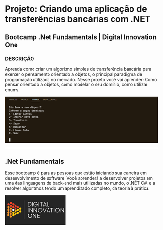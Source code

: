 # Projeto: Criando uma aplicação de transferências bancárias com .NET

## Bootcamp .Net Fundamentals | Digital Innovation One

### DESCRIÇÃO

Aprenda como criar um algoritmo simples de transferência bancária para exercer o pensamento orientado a objetos, o principal paradigma de programação utilizada no mercado. Nesse projeto você vai aprender: Como pensar orientado a objetos, como modelar o seu domínio, como utilizar enums.

![Projeto: Criando uma aplicação de transferências bancárias com .NET](./Capture.PNG "Transferências bancárias com .NET")

---

## .Net Fundamentals

Esse bootcamp é para as pessoas que estão iniciando sua carreira em desenvolvimento de software. Você aprenderá a desenvolver projetos em uma das linguagens de back-end mais utilizadas no mundo, o .NET C#, e a resolver algoritmos tendo um aprendizado completo, da teoria à prática.

<a href="https://digitalinnovation.one/"> <img src="./Digital-Innovation-One.png" alt="Digital Innovation One" width="200"></a>
